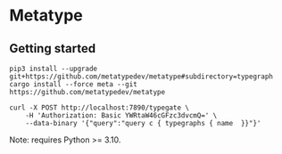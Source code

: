 # Metatype

## Getting started

```
pip3 install --upgrade git+https://github.com/metatypedev/metatype#subdirectory=typegraph
cargo install --force meta --git https://github.com/metatypedev/metatype

curl -X POST http://localhost:7890/typegate \
    -H 'Authorization: Basic YWRtaW46cGFzc3dvcmQ=' \
    --data-binary '{"query":"query c { typegraphs { name  }}"}'
```

Note: requires Python >= 3.10.
